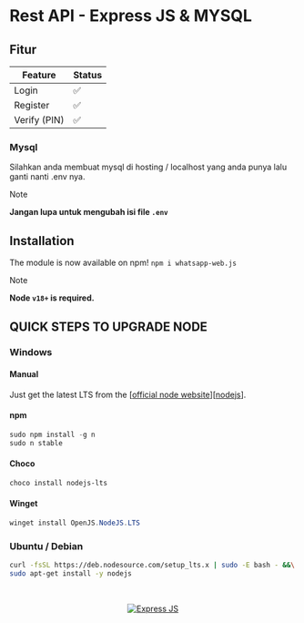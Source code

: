 # Rest API - Express JS & MYSQL
## Fitur
| Feature  | Status |
| ------------- | ------------- |
| Login  | ✅  |
| Register  | ✅  |
| Verify (PIN)  | ✅  |

### Mysql
Silahkan anda membuat mysql di hosting / localhost yang anda punya lalu ganti nanti .env nya.

> [!NOTE]
> **Jangan lupa untuk mengubah isi file ``.env``**


## Installation

The module is now available on npm! `npm i whatsapp-web.js`

> [!NOTE]
> **Node ``v18+`` is required.**

## QUICK STEPS TO UPGRADE NODE

### Windows

#### Manual
Just get the latest LTS from the [[official node website](https://nodejs.org/en)][[nodejs](https://nodejs.org/en)].

#### npm
```powershell
sudo npm install -g n
sudo n stable
```

#### Choco
```powershell
choco install nodejs-lts
```

#### Winget
```powershell
winget install OpenJS.NodeJS.LTS
```

### Ubuntu / Debian
```bash
curl -fsSL https://deb.nodesource.com/setup_lts.x | sudo -E bash - &&\
sudo apt-get install -y nodejs
```

<div align="center">
    <br />
    <p>
        <a href="https://wwebjs.dev"><img src="https://cdn.discordapp.com/attachments/984470146603163701/1284459996276588564/dds.JPG?ex=66e6b617&is=66e56497&hm=85cac38dab89f708605779cd1e842a3bf2c36fbfe34072da37a4cc29ebfadd02&" title="Expres.JS" alt="Express JS"/></a>
    </p
    <br />
</div>
